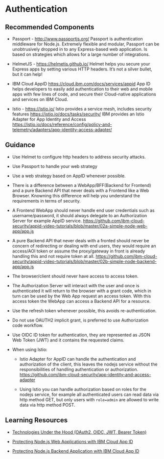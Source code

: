 # Authentication

## Recommended Components

- Passport - http://www.passportjs.org/
  Passport is authentication middleware for Node.js. Extremely flexible and modular, Passport can be unobtrusively dropped in to any Express-based web application. Is based on strategies which allows for a large number of integrations.

- HelmetJS - https://helmetjs.github.io/
  Helmet helps you secure your Express apps by setting various HTTP headers. It’s not a silver bullet, but it can help!

- IBM Cloud AppID https://cloud.ibm.com/docs/services/appid
  App ID helps developers to easily add authentication to their web and mobile apps with few lines of code, and secure their Cloud-native applications and services on IBM Cloud.

- Istio - https://istio.io/
  Istio provides a service mesh, includes security features https://istio.io/docs/tasks/security/
  IBM provides an Istio Adapter for App Identity and Access https://istio.io/docs/reference/config/policy-and-telemetry/adapters/app-identity-access-adapter/

## Guidance

- Use Helmet to configure http headers to address security attacks.

- Use Passport to handle your web strategy

- Use a web strategy based on AppID whenever possible.

- There is a difference between a WebApp/BFF(Backend for Frontend) and a pure Backend API that never deals with a Frontend like a Web Browser. Knowning this difference will help you understand the requirements in terms of security.

- A Frontend WebApp should never handle end user credentials such as username/password, it should always delegate to an Authorization Server for example AppID service. https://github.com/ibm-cloud-security/appid-video-tutorials/blob/master/02a-simple-node-web-app/app.js

- A pure Backend API that never deals with a fronted should never be concern of redirecting or dealing with end users, they would require an access/AOI token or assume the proxy/gateway in front is already handling this and not require token at all. https://github.com/ibm-cloud-security/appid-video-tutorials/blob/master/02b-simple-node-backend-app/app.js

- The browser/client should never have access to access token.

- The Authorization Server will interact with the user and once is authenticated it will return to the browser with a grant code, which in turn can be used by the Web App request an access token. With this access token the WebApp can access a Backend API for a resource.

- Use the refresh token whenever possible, this avoids re-authentication.

- Do not use OAUTH2 implicit grant, is preferred to use Authorization code workflow.

- Use OIDC ID token for authentication, they are represented as JSON Web Token (JWT) and it contains the requested claims.

- When using Istio:

  - Istio Adapter for AppID can handle the authentication and authorization of the client, this leaves the nodejs service without the responsibilities of handling authentication or authorization. https://github.com/ibm-cloud-security/app-identity-and-access-adapter

  - Using Istio you can handle authorization based on roles for the nodejs service, for example all authenticated users can read data via http method GET, but only users with `role=admin` are allowed to write data via http method POST.

## Learning Resources

- [Technologies Under the Hood (OAuth2, OIDC, JWT, Bearer Token)](https://www.youtube.com/watch?v=ndlk-ZhKGXM&list=PLbAYXkuqwrX2WLQqR0LUtjT77d4hisvfK&index=2)

- [Protecting Node.js Web Applications with IBM Cloud App ID](https://www.youtube.com/watch?v=6roa1ZOvwtw&list=PLbAYXkuqwrX2WLQqR0LUtjT77d4hisvfK&index=3)

- [Protecting Node.js Backend Application with IBM Cloud App ID](https://www.youtube.com/watch?v=jJLSgkHpZwA&list=PLbAYXkuqwrX2WLQqR0LUtjT77d4hisvfK&index=4)
